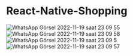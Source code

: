 # React-Native-Shopping

![WhatsApp Görsel 2022-11-19 saat 23 09 55](https://user-images.githubusercontent.com/105456310/202873047-5c3d9f8d-7938-43ba-bdcc-cbca3d5c7b2b.jpg)
![WhatsApp Görsel 2022-11-19 saat 23 09 58](https://user-images.githubusercontent.com/105456310/202873052-4afcc654-cd66-46ab-b9b4-daedeba711e9.jpg)
![WhatsApp Görsel 2022-11-19 saat 23 09 5](https://user-images.githubusercontent.com/105456310/202873055-d7593fe1-ea13-420e-ac53-843ec2ce1bcc.jpg)
![WhatsApp Görsel 2022-11-19 saat 23 09 57](https://user-images.githubusercontent.com/105456310/202873057-683c0fe5-67a6-4eef-b85f-58a04c23c6c1.jpg)

